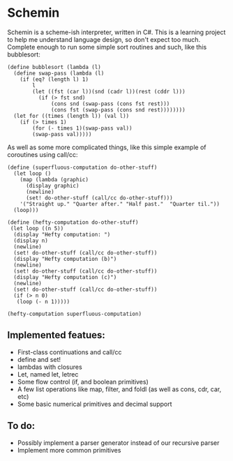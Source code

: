 Schemin
=======


Schemin is a scheme-ish interpreter, written in C#. This is a learning project to help me understand language design, so don't expect too much. Complete enough to run some simple sort routines and such, like this bubblesort:

    (define bubblesort (lambda (l)
      (define swap-pass (lambda (l)
        (if (eq? (length l) 1) 
            l
            (let ((fst (car l))(snd (cadr l))(rest (cddr l)))
              (if (> fst snd) 
                  (cons snd (swap-pass (cons fst rest)))
                  (cons fst (swap-pass (cons snd rest))))))))
      (let for ((times (length l)) (val l))
        (if (> times 1)
            (for (- times 1)(swap-pass val))
            (swap-pass val)))))

As well as some more complicated things, like this simple example of coroutines using call/cc:


    (define (superfluous-computation do-other-stuff) 
      (let loop () 
        (map (lambda (graphic) 
          (display graphic) 
          (newline) 
          (set! do-other-stuff (call/cc do-other-stuff))) 
        '("Straight up." "Quarter after." "Half past."  "Quarter til.")) 
      (loop))) 

    (define (hefty-computation do-other-stuff) 
     (let loop ((n 5)) 
      (display "Hefty computation: ") 
      (display n) 
      (newline) 
      (set! do-other-stuff (call/cc do-other-stuff)) 
      (display "Hefty computation (b)")  
      (newline) 
      (set! do-other-stuff (call/cc do-other-stuff)) 
      (display "Hefty computation (c)") 
      (newline) 
      (set! do-other-stuff (call/cc do-other-stuff)) 
      (if (> n 0) 
       (loop (- n 1))))) 

    (hefty-computation superfluous-computation)


Implemented featues:
--------------------

+ First-class continuations and call/cc
+ define and set!
+ lambdas with closures
+ Let, named let, letrec
+ Some flow control (if, and boolean primitives)
+ A few list operations like map, filter, and foldl (as well as cons, cdr, car, etc)
+ Some basic numerical primitives and decimal support


To do:
------

+ Possibly implement a parser generator instead of our recursive parser
+ Implement more common primitives







